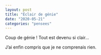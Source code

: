 ```yaml
---
layout: post
title: "Éclair de génie"
date: "2020-05-21"
categories: "pensees"
---
```


Coup de génie !
Tout est devenu si clair…

J’ai enfin compris
que je ne comprenais rien.
